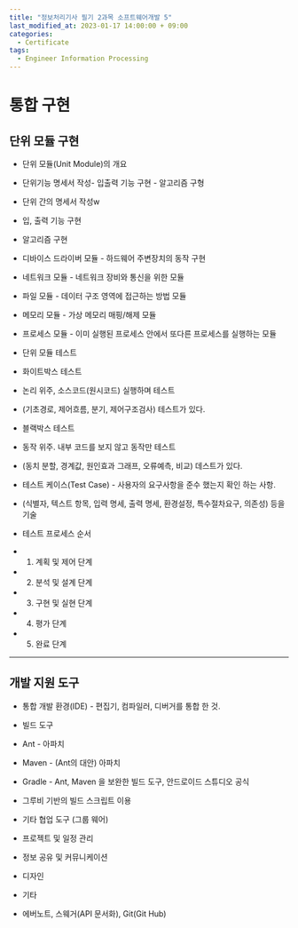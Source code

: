 ```yaml
---
title: "정보처리기사 필기 2과목 소프트웨어개발 5"
last_modified_at: 2023-01-17 14:00:00 + 09:00
categories:
  - Certificate
tags:
  - Engineer Information Processing
---
```


통합 구현
===


단위 모듈 구현
---

* 단위 모듈(Unit Module)의 개요
 * 단위기능 명세서 작성- 입출력 기능 구현 - 알고리즘 구형
* 단위 간의 명세서 작성w
* 입, 출력 기능 구현


* 알고리즘 구현
 * 디바이스 드라이버 모듈 - 하드웨어 주변장치의 동작 구현
 * 네트워크 모듈         - 네트워크 장비와 통신을 위한 모듈
 * 파일 모듈             - 데이터 구조 영역에 접근하는 방법 모듈
 * 메모리 모듈           - 가상 메모리 매핑/해제 모듈
 * 프로세스 모듈         - 이미 실행된 프로세스 안에서 또다른 프로세스를 실행하는 모듈


* 단위 모듈 테스트
 * 화이트박스 테스트
  * 논리 위주, 소스코드(원시코드) 실행하며 테스트
  * (기초경로, 제어흐름, 분기, 제어구조검사) 테스트가 있다.
 * 블랙박스 테스트
  * 동작 위주. 내부 코드를 보지 않고 동작만 테스트
  * (동치 분할, 경계값, 원인효과 그래프, 오류예측, 비교) 데스트가 있다.


* 테스트 케이스(Test Case) - 사용자의 요구사항을 준수 했는지 확인 하는 사항.
 * (식별자, 텍스트 항목, 입력 명세, 출력 명세, 환경설정, 특수절차요구, 의존성) 등을 기술


* 테스트 프로세스 순서
 * 1. 계획 및 제어 단계
 * 2. 분석 및 설계 단계
 * 3. 구현 및 실현 단계
 * 4. 평가 단계
 * 5. 완료 단계



*****



개발 지원 도구
---


* 통합 개발 환경(IDE) - 편집기, 컴파일러, 디버거를 통합 한 것.

* 빌드 도구 
 * Ant      - 아파치
 * Maven    - (Ant의 대안) 아파치 
 * Gradle   - Ant, Maven 을 보완한 빌드 도구, 안드로이드 스튜디오 공식 
  * 그루비 기반의 빌드 스크립트 이용

* 기타 협업 도구 (그룹 웨어)
 * 프로젝트 및 일정 관리
 * 정보 공유 및 커뮤니케이션
 * 디자인
 * 기타
  * 에버노트, 스웨거(API 문서화), Git(Git Hub)


